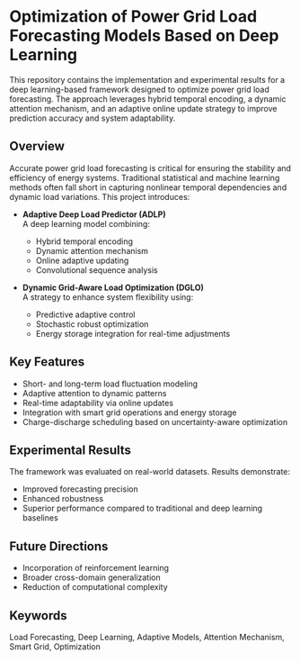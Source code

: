 # Optimization of Power Grid Load Forecasting Models Based on Deep Learning

This repository contains the implementation and experimental results for a deep learning-based framework designed to optimize power grid load forecasting. The approach leverages hybrid temporal encoding, a dynamic attention mechanism, and an adaptive online update strategy to improve prediction accuracy and system adaptability.

##  Overview

Accurate power grid load forecasting is critical for ensuring the stability and efficiency of energy systems. Traditional statistical and machine learning methods often fall short in capturing nonlinear temporal dependencies and dynamic load variations. This project introduces:

- **Adaptive Deep Load Predictor (ADLP)**  
  A deep learning model combining:
  - Hybrid temporal encoding  
  - Dynamic attention mechanism  
  - Online adaptive updating  
  - Convolutional sequence analysis

- **Dynamic Grid-Aware Load Optimization (DGLO)**  
  A strategy to enhance system flexibility using:
  - Predictive adaptive control  
  - Stochastic robust optimization  
  - Energy storage integration for real-time adjustments

## Key Features

- Short- and long-term load fluctuation modeling  
- Adaptive attention to dynamic patterns  
- Real-time adaptability via online updates  
- Integration with smart grid operations and energy storage  
- Charge-discharge scheduling based on uncertainty-aware optimization  

## Experimental Results

The framework was evaluated on real-world datasets. Results demonstrate:
- Improved forecasting precision  
- Enhanced robustness  
- Superior performance compared to traditional and deep learning baselines

##  Future Directions

- Incorporation of reinforcement learning  
- Broader cross-domain generalization  
- Reduction of computational complexity

##  Keywords

Load Forecasting, Deep Learning, Adaptive Models, Attention Mechanism, Smart Grid, Optimization

